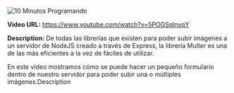 ![10 Minutos Programando](https://yt3.ggpht.com/YrU4PNNis3z98glt-rOUJOkXRkdspyeNJt-ov8dZcPYBiyTAuEME-Em8x1AmcxICy31m7XB5tA=w1707-fcrop64=1,00005a57ffffa5a8-k-c0xffffffff-no-nd-rj)

**Video URL:** https://www.youtube.com/watch?v=5POGSqlnvqY

**Description:** De todas las librerías que existen para poder subir imágenes a un servidor de NodeJS creado a través de Express, la librería Multer es una de las más eficientes a la vez de fáciles de utilizar.

En este vídeo mostramos cómo se puede hacer un pequeño formulario dentro de nuestro servidor para poder subir una o múltiples imágenes.Description